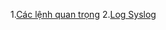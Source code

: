 1.[Các lệnh quan trọng](https://github.com/PhamKhahn/Tong-hop-Note/blob/master/Log/1.%20C%C3%A1c%20l%E1%BB%87nh%20c%E1%BA%A7n%20thi%E1%BA%BFt%20khi%20thao%20t%C3%A1c%20v%E1%BB%9Bi%20log/README.md)
2.[Log Syslog](https://github.com/PhamKhahn/Tong-hop-Note/blob/master/Log/2.%20Log%2CSyslog/README.md)
